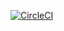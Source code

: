 [![CircleCI](https://circleci.com/gh/lenshuygh/MySpringRecipeApp.svg?style=svg)](https://circleci.com/gh/lenshuygh/MySpringRecipeApp)